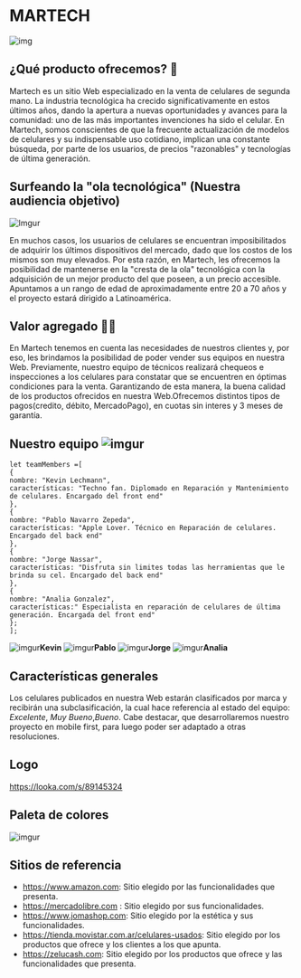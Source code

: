 # MARTECH

![img](https://i.imgur.com/i46oKgW.jpg[/img])

## ¿Qué producto ofrecemos? :iphone:
Martech es un sitio Web especializado en la venta de celulares de segunda mano. La industria tecnológica ha crecido significativamente en estos últimos años, dando la apertura a nuevas oportunidades y avances para la comunidad: uno de las más importantes invenciones ha sido el celular. En Martech, somos conscientes de que la frecuente actualización de modelos de celulares y su indispensable uso cotidiano, implican una constante búsqueda, por parte de los usuarios, de precios "razonables" y tecnologías de última generación.


## Surfeando la "ola tecnológica" (Nuestra audiencia objetivo) 
![Imgur](https://i.imgur.com/I7SfAoj.jpg[/img])

En muchos casos, los usuarios de celulares se encuentran imposibilitados de adquirir los últimos dispositivos del mercado, dado que los costos de los mismos son muy elevados. Por esta razón, en Martech, les ofrecemos la posibilidad de mantenerse en la "cresta de la ola" tecnológica con la adquisición de un mejor producto del que poseen, a un precio accesible.
Apuntamos a un rango de edad de aproximadamente entre 20 a 70 años y el proyecto estará dirigido a Latinoamérica.


## Valor agregado :raised_hands::calling:

En Martech tenemos en cuenta las necesidades de nuestros clientes y, por eso, les brindamos la posibilidad de poder vender sus equipos en nuestra Web. Previamente, nuestro equipo de técnicos realizará chequeos e inspecciones a los celulares para constatar que se encuentren en óptimas condiciones para la venta. Garantizando de esta manera, la buena calidad de los productos ofrecidos en nuestra Web.Ofrecemos distintos tipos de pagos(credito, débito, MercadoPago), en cuotas sin interes y 3 meses de garantía.


## Nuestro equipo ![imgur](https://i.imgur.com/mRZqh0U.jpg[/img])

```
let teamMembers =[
{
nombre: "Kevin Lechmann",
características: "Techno fan. Diplomado en Reparación y Mantenimiento de celulares. Encargado del front end"
},
{
nombre: "Pablo Navarro Zepeda",
características: "Apple Lover. Técnico en Reparación de celulares. Encargado del back end"
},
{
nombre: "Jorge Nassar",
características: "Disfruta sin limites todas las herramientas que le brinda su cel. Encargado del back end"
},
{
nombre: "Analia Gonzalez",
características:" Especialista en reparación de celulares de última generación. Encargada del front end"
};
];
```


![imgur](https://i.imgur.com/p2JC0Yv.jpg[/img])**Kevin** ![imgur](https://i.imgur.com/GUWampO.jpg[/img])**Pablo** ![imgur](https://i.imgur.com/LXPfzYn.jpg[/img])**Jorge** ![imgur](https://i.imgur.com/hVJyBXT.jpg[/img])**Analia** 

## Características generales
Los celulares publicados en nuestra Web estarán clasificados por marca y recibirán una subclasificación, la cual hace referencia al estado del equipo: *Excelente*, *Muy Bueno*,*Bueno*. Cabe destacar, que desarrollaremos nuestro proyecto en mobile first, para luego poder ser adaptado a otras resoluciones. 

## Logo
https://looka.com/s/89145324

## Paleta de colores
![imgur](https://i.imgur.com/hU5C9Ib.png[/img])

## Sitios de referencia

* https://www.amazon.com: Sitio elegido por las funcionalidades que presenta.
* https://mercadolibre.com : Sitio elegido por sus funcionalidades.
* https://www.jomashop.com: Sitio elegido por la estética y sus funcionalidades.
* https://tienda.movistar.com.ar/celulares-usados: Sitio elegido por los productos que ofrece y los clientes a los que apunta.
* https://zelucash.com: Sitio elegido por los productos que ofrece y las funcionalidades que presenta.


